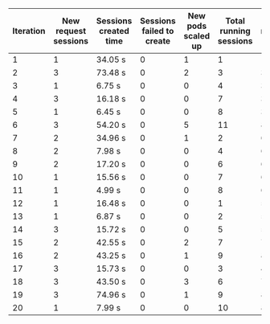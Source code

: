 | Iteration | New request sessions | Sessions created time | Sessions failed to create | New pods scaled up | Total running sessions | Total running pods | Max sessions per pod | Gaps | Sessions closed |
| --------- | -------------------- | --------------------- | ------------------------- | ------------------ | ---------------------- | ------------------ | -------------------- | ---- | --------------- |
| 1         | 1                    | 34.05 s               | 0                         | 1                  | 1                      | 1                  | 3                    | 2    | 1               |
| 2         | 3                    | 73.48 s               | 0                         | 2                  | 3                      | 3                  | 3                    | 6    | 0               |
| 3         | 1                    | 6.75 s                | 0                         | 0                  | 4                      | 3                  | 3                    | 5    | 0               |
| 4         | 3                    | 16.18 s               | 0                         | 0                  | 7                      | 3                  | 3                    | 2    | 0               |
| 5         | 1                    | 6.45 s                | 0                         | 0                  | 8                      | 3                  | 3                    | 1    | 0               |
| 6         | 3                    | 54.20 s               | 0                         | 5                  | 11                     | 8                  | 3                    | 13   | 11              |
| 7         | 2                    | 34.96 s               | 0                         | 1                  | 2                      | 6                  | 3                    | 16   | 0               |
| 8         | 2                    | 7.98 s                | 0                         | 0                  | 4                      | 6                  | 3                    | 14   | 0               |
| 9         | 2                    | 17.20 s               | 0                         | 0                  | 6                      | 6                  | 3                    | 12   | 0               |
| 10        | 1                    | 15.56 s               | 0                         | 0                  | 7                      | 6                  | 3                    | 11   | 0               |
| 11        | 1                    | 4.99 s                | 0                         | 0                  | 8                      | 6                  | 3                    | 10   | 8               |
| 12        | 1                    | 16.48 s               | 0                         | 0                  | 1                      | 5                  | 3                    | 14   | 0               |
| 13        | 1                    | 6.87 s                | 0                         | 0                  | 2                      | 5                  | 3                    | 13   | 0               |
| 14        | 3                    | 15.72 s               | 0                         | 0                  | 5                      | 5                  | 3                    | 10   | 0               |
| 15        | 2                    | 42.55 s               | 0                         | 2                  | 7                      | 7                  | 3                    | 14   | 0               |
| 16        | 2                    | 43.25 s               | 0                         | 1                  | 9                      | 8                  | 3                    | 15   | 9               |
| 17        | 3                    | 15.73 s               | 0                         | 0                  | 3                      | 4                  | 3                    | 9    | 0               |
| 18        | 3                    | 43.50 s               | 0                         | 3                  | 6                      | 7                  | 3                    | 15   | 0               |
| 19        | 3                    | 74.96 s               | 0                         | 1                  | 9                      | 8                  | 3                    | 15   | 0               |
| 20        | 1                    | 7.99 s                | 0                         | 0                  | 10                     | 8                  | 3                    | 14   | 0               |
